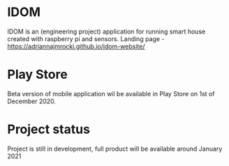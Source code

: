 # IDOM

IDOM is an (engineering project) application for running smart house created with raspberry pi and sensors.
Landing page - https://adriannajmrocki.github.io/idom-website/
# Play Store

Beta version of mobile application wil be available in Play Store on 1st of December 2020.

# Project status

Project is still in development, full product will be available around January 2021

